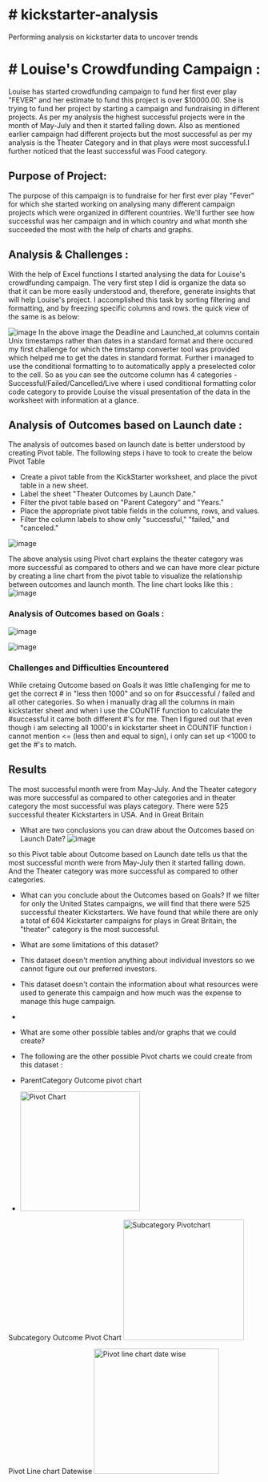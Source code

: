 # # kickstarter-analysis
Performing analysis on kickstarter data to uncover trends
# # Louise's Crowdfunding Campaign :

Louise has started crowdfunding campaign to fund her first ever play "FEVER" and her estimate to fund this project is over $10000.00.
She is trying to fund her project by starting a campaign and fundraising in different projects.
As per my analysis the highest successful projects were in the month of May-July and then it started falling down.
Also as mentioned earlier campaign had different projects but the most successful as per my analysis is the Theater Category and in that
plays were most successful.I further noticed that the least successful was Food category.


## Purpose of Project:

The purpose of this campaign is to fundraise for her first ever play "Fever" for which she started working on analysing many different campaign projects which were organized in different countries. We'll further see how successful was her campaign and in which country and what month she succeeded the most with the help of charts and graphs.

## Analysis & Challenges :

With the help of Excel functions I started analysing the data for Louise's crowdfunding campaign.
The very first step I did is organize the data so that it can be more easily understood and, therefore, generate insights that will help Louise's project. 
I accomplished this task by sorting filtering and formatting, and by freezing specific columns and rows. the quick view of the same is as below:

![image](https://user-images.githubusercontent.com/92283185/139081280-ccfe8711-fc0c-4dad-80a1-6440011a2b78.png)
In the above image the Deadline and Launched_at columns contain Unix timestamps rather than dates in a standard format and there occured my first challenge for which the timstamp converter tool was provided which helped me to get the dates in standard format.
Further i managed to use the conditional formatting to to automatically apply a preselected color to the cell. So as you can see the outcome column has 4 categories - Successful/Failed/Cancelled/Live where i used conditional formatting color code category to provide Louise the visual presentation of the data in the worksheet with information at a glance.

## Analysis of Outcomes based on Launch date :
The analysis of outcomes based on launch date is better understood by creating Pivot table. The following steps i have to took to create the below Pivot Table 
- Create a pivot table from the KickStarter worksheet, and place the pivot table in a new sheet.
- Label the sheet "Theater Outcomes by Launch Date."
- Filter the pivot table based on "Parent Category" and "Years."
- Place the appropriate pivot table fields in the columns, rows, and values.
- Filter the column labels to show only "successful," "failed," and "canceled."

![image](https://user-images.githubusercontent.com/92283185/139135236-8fd283a0-d473-4e67-bea7-7b0e4a6044b4.png)

The above analysis using Pivot chart explains the theater category was more successful as compared to others and we can have more clear picture by creating a line chart from the pivot table to visualize the relationship between outcomes and launch month. The line chart looks like this :
![image](https://user-images.githubusercontent.com/92283185/139135627-597bf102-381a-4db3-bc6e-b0a5e9822330.png)

### Analysis of Outcomes based on Goals :

![image](https://user-images.githubusercontent.com/92283185/139137209-fcb178a3-88b1-4dfe-90a5-9d39bc2790d5.png)

![image](https://user-images.githubusercontent.com/92283185/139137318-9aa9a62e-b9ca-4bb9-837b-9888aae755e6.png)

### Challenges and Difficulties Encountered

While cretaing Outcome based on Goals it was little challenging for me to get the correct # in "less then 1000" and so on for #successful / failed and all other categories. So when i manually drag all the columns in main kickstarter sheet and when i use the COuNTIF function to calculate the #successful it came both different #'s for me. Then I figured out that even though i am selecting all 1000's in kickstarter sheet in COUNTIF function i cannot mention <= (less then and equal to sign), i only can set up <1000 to get the #'s to match.

## Results
The most successful month were from May-July. 
And the Theater category was more successful as compared to other categories and in theater category the most successful was plays category.
There were 525 successful theater Kickstarters in USA.
And in Great Britain 


- What are two conclusions you can draw about the Outcomes based on Launch Date?
![image](https://user-images.githubusercontent.com/92283185/139140241-b0afafa0-5eaa-475c-8a1c-d53dd77de573.png)

so this Pivot table about Outcome based on Launch date tells us that the most successful month were from May-July then it started falling down. 
And the Theater category was more successful as compared to other categories.

- What can you conclude about the Outcomes based on Goals?
If we filter for only the United States campaigns, we will find that there were 525 successful theater Kickstarters.
We have found that while there are only a total of 604 Kickstarter campaigns for plays in Great Britain, the "theater" category is the most successful.

- What are some limitations of this dataset?
- This dataset doesn't mention anything about individual investors so we cannot figure out our preferred investors.
- This dataset doesn't contain the information about what resources were used to generate this campaign and how much was the expense to manage this huge campaign.
-
- What are some other possible tables and/or graphs that we could create?
- The following are the other possible Pivot charts we could create from this dataset :
- ParentCategory Outcome pivot chart
- <img width="239" alt="Pivot Chart" src="https://user-images.githubusercontent.com/92283185/139141274-4e0dce19-8284-4952-bab4-07d189874c9c.png">

Subcategory Outcome Pivot Chart
<img width="241" alt="Subcategory Pivotchart" src="https://user-images.githubusercontent.com/92283185/139141329-f37729e7-1a59-414c-8d48-b0d51c40466f.png">

Pivot Line chart Datewise
<img width="250" alt="Pivot line chart date wise" src="https://user-images.githubusercontent.com/92283185/139141396-7a29f80f-52e2-47e7-8920-17525a0f7aac.png">





